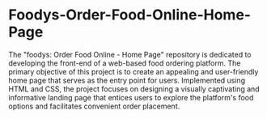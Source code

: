 # Foodys-Order-Food-Online-Home-Page
The "foodys: Order Food Online - Home Page" repository is dedicated to developing the front-end of a web-based food ordering platform. The primary objective of this project is to create an appealing and user-friendly home page that serves as the entry point for users. Implemented using HTML and CSS, the project focuses on designing a visually captivating and informative landing page that entices users to explore the platform's food options and facilitates convenient order placement.
